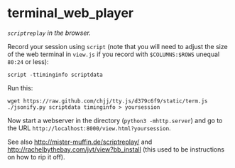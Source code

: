 terminal_web_player
===================

*`scriptreplay` in the browser.*


Record your session using `script` (note that you will need to adjust the size of the web terminal in `view.js` if you record with `$COLUMNS:$ROWS` unequal `80:24` or less):

    script -ttiminginfo scriptdata
    
Run this:
 
    wget https://raw.github.com/chjj/tty.js/d379c6f9/static/term.js
    ./jsonify.py scriptdata timinginfo > yoursession
    
Now start a webserver in the directory (`python3 -mhttp.server`) and go to the URL `http://localhost:8000/view.html?yoursession`.

See also http://mister-muffin.de/scriptreplay/ and http://rachelbythebay.com/jvt/view?bb_install (this used to be instructions on how to rip it off).
